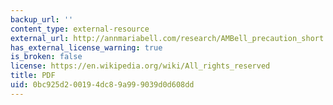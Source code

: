 ```yaml
---
backup_url: ''
content_type: external-resource
external_url: http://annmariabell.com/research/AMBell_precaution_short.pdf
has_external_license_warning: true
is_broken: false
license: https://en.wikipedia.org/wiki/All_rights_reserved
title: PDF
uid: 0bc925d2-0019-4dc8-9a99-9039d0d608dd
---
```

